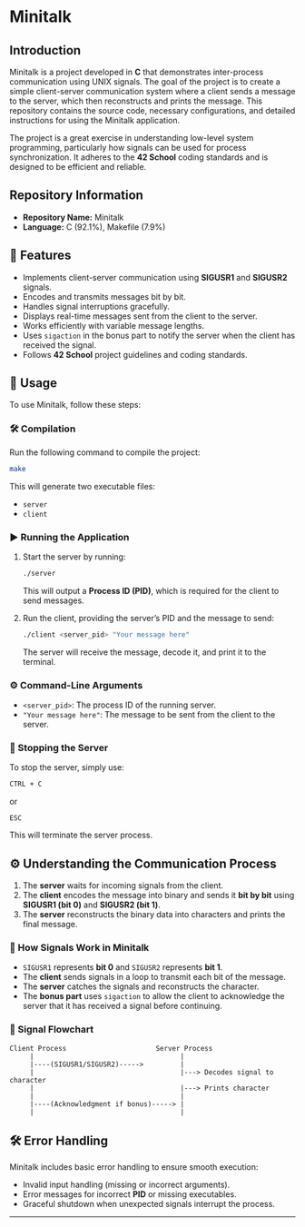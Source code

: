 # Minitalk

## Introduction
Minitalk is a project developed in **C** that demonstrates inter-process communication using UNIX signals. The goal of the project is to create a simple client-server communication system where a client sends a message to the server, which then reconstructs and prints the message. This repository contains the source code, necessary configurations, and detailed instructions for using the Minitalk application.

The project is a great exercise in understanding low-level system programming, particularly how signals can be used for process synchronization. It adheres to the **42 School** coding standards and is designed to be efficient and reliable.

## Repository Information
- **Repository Name:** Minitalk  
- **Language:** C (92.1%), Makefile (7.9%)

## 🚀 Features
- Implements client-server communication using **SIGUSR1** and **SIGUSR2** signals.
- Encodes and transmits messages bit by bit.
- Handles signal interruptions gracefully.
- Displays real-time messages sent from the client to the server.
- Works efficiently with variable message lengths.
- Uses `sigaction` in the bonus part to notify the server when the client has received the signal.
- Follows **42 School** project guidelines and coding standards.

## 🚀 Usage
To use Minitalk, follow these steps:

### 🛠 Compilation
Run the following command to compile the project:
```sh
make
```
This will generate two executable files:
- `server`
- `client`

### ▶️ Running the Application
1. Start the server by running:
   ```sh
   ./server
   ```
   This will output a **Process ID (PID)**, which is required for the client to send messages.

2. Run the client, providing the server’s PID and the message to send:
   ```sh
   ./client <server_pid> "Your message here"
   ```
   The server will receive the message, decode it, and print it to the terminal.

### ⚙️ Command-Line Arguments
- `<server_pid>`: The process ID of the running server.
- `"Your message here"`: The message to be sent from the client to the server.

### 🛑 Stopping the Server
To stop the server, simply use:
```sh
CTRL + C
```
or
```
ESC
```
This will terminate the server process.

## ⚙️ Understanding the Communication Process
1. The **server** waits for incoming signals from the client.
2. The **client** encodes the message into binary and sends it **bit by bit** using **SIGUSR1 (bit 0)** and **SIGUSR2 (bit 1)**.
3. The **server** reconstructs the binary data into characters and prints the final message.

### 📡 How Signals Work in Minitalk
- `SIGUSR1` represents **bit 0** and `SIGUSR2` represents **bit 1**.
- The **client** sends signals in a loop to transmit each bit of the message.
- The **server** catches the signals and reconstructs the character.
- The **bonus part** uses `sigaction` to allow the client to acknowledge the server that it has received a signal before continuing.

### 🔄 Signal Flowchart
```
Client Process                      Server Process
     |                                    |
     |----(SIGUSR1/SIGUSR2)----->         |
     |                                    |---> Decodes signal to character
     |                                    |---> Prints character
     |                                    |
     |----(Acknowledgment if bonus)-----> |
     |                                    |
```

## 🛠 Error Handling
Minitalk includes basic error handling to ensure smooth execution:
- Invalid input handling (missing or incorrect arguments).
- Error messages for incorrect **PID** or missing executables.
- Graceful shutdown when unexpected signals interrupt the process.

---
